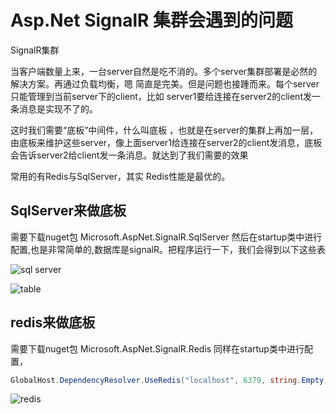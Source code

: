 # Asp.Net SignalR 集群会遇到的问题

SignalR集群

当客户端数量上来，一台server自然是吃不消的。多个server集群部署是必然的解决方案。再通过负载均衡，嗯 简直是完美。但是问题也接踵而来。每个server只能管理到当前server下的client，比如 server1要给连接在server2的client发一条消息是实现不了的。

这时我们需要“底板”中间件，什么叫底板 ，也就是在server的集群上再加一层，由底板来维护这些server，像上面server1给连接在server2的client发消息，底板会告诉server2给client发一条消息。就达到了我们需要的效果

常用的有Redis与SqlServer，其实 Redis性能是最优的。

## SqlServer来做底板

需要下载nuget包 Microsoft.AspNet.SignalR.SqlServer
然后在startup类中进行配置,也是非常简单的,数据库是signalR。把程序运行一下，我们会得到以下这些表

![sql server](http://images2015.cnblogs.com/blog/832799/201701/832799-20170125215008175-129172576.png)

![table](http://images2015.cnblogs.com/blog/832799/201701/832799-20170125215010034-1464102998.png)

## redis来做底板

需要下载nuget包 Microsoft.AspNet.SignalR.Redis
同样在startup类中进行配置，

```csharp
GlobalHost.DependencyResolver.UseRedis("localhost", 6379, string.Empty, "signalR");
```

![redis](http://images2015.cnblogs.com/blog/832799/201701/832799-20170125215013050-1082965491.png)

